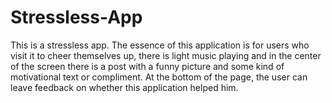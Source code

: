 # Stressless-App
This is a stressless app. The essence of this application is for users who visit it to cheer themselves up, there is light music playing and in the center of the screen there is a post with a funny picture and some kind of motivational text or compliment. At the bottom of the page, the user can leave feedback on whether this application helped him.
